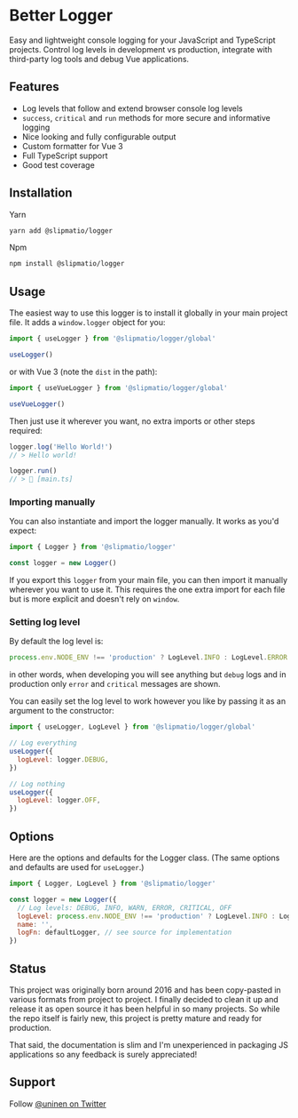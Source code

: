 # Better Logger

Easy and lightweight console logging for your JavaScript and TypeScript projects. Control log levels in development vs production, integrate with third-party log tools and debug Vue applications.

## Features

- Log levels that follow and extend browser console log levels
- `success`, `critical` and `run` methods for more secure and informative logging
- Nice looking and fully configurable output
- Custom formatter for Vue 3
- Full TypeScript support
- Good test coverage

## Installation

Yarn

```sh
yarn add @slipmatio/logger
```

Npm

```sh
npm install @slipmatio/logger
```

## Usage

The easiest way to use this logger is to install it globally in your main project file. It adds a `window.logger` object for you:

```js
import { useLogger } from '@slipmatio/logger/global'

useLogger()
```

or with Vue 3 (note the `dist` in the path):

```js
import { useVueLogger } from '@slipmatio/logger/global'

useVueLogger()
```

Then just use it wherever you want, no extra imports or other steps required:

```js
logger.log('Hello World!')
// > Hello world!

logger.run()
// > 🚀 [main.ts]
```

### Importing manually

You can also instantiate and import the logger manually. It works as you'd expect:

```js
import { Logger } from '@slipmatio/logger'

const logger = new Logger()
```

If you export this `logger` from your main file, you can then import it manually wherever you want to use it. This requires the one extra import for each file but is more explicit and doesn't rely on `window`.

### Setting log level

By default the log level is:

```js
process.env.NODE_ENV !== 'production' ? LogLevel.INFO : LogLevel.ERROR
```

in other words, when developing you will see anything but `debug` logs and in production only `error` and `critical` messages are shown.

You can easily set the log level to work however you like by passing it as an argument to the constructor:

```js
import { useLogger, LogLevel } from '@slipmatio/logger/global'

// Log everything
useLogger({
  logLevel: logger.DEBUG,
})

// Log nothing
useLogger({
  logLevel: logger.OFF,
})
```

## Options

Here are the options and defaults for the Logger class. (The same options and defaults are used for `useLogger`.)

```js
import { Logger, LogLevel } from '@slipmatio/logger'

const logger = new Logger({
  // Log levels: DEBUG, INFO, WARN, ERROR, CRITICAL, OFF
  logLevel: process.env.NODE_ENV !== 'production' ? LogLevel.INFO : LogLevel.ERROR,
  name: '',
  logFn: defaultLogger, // see source for implementation
})
```

## Status

This project was originally born around 2016 and has been copy-pasted in various formats from project to project. I finally decided to clean it up and release it as open source it has been helpful in so many projects. So while the repo itself is fairly new, this project is pretty mature and ready for production.

That said, the documentation is slim and I'm unexperienced in packaging JS applications so any feedback is surely appreciated!

## Support

Follow [@uninen on Twitter](https://twitter.com/uninen)
